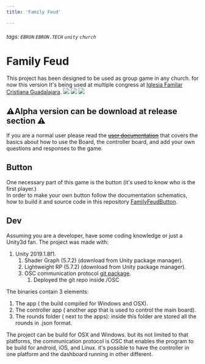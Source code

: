 ```yaml
---
title: 'Family Feud'

---
```

###### tags:  `EBRON` `EBRON.TECH` `unity` `church`

# Family Feud
This project has been designed to be used as group game in any church. for now this version It's being used at multiple congress at [Iglesia Familar Cristiana Guadalajara](http://ifcgdl.com/).
![](https://i.imgur.com/wgg6WpO.jpg)
![](https://i.imgur.com/jygvcGa.jpg)
![](https://i.imgur.com/IxCRUdU.jpg)


## ⚠️Alpha version can be download at release section ⚠️


If you are a normal user please read the [~~user documentation~~]() that covers the basics about how to use the Board, the controller board, and add your own questions and responses to the game.
## Button
One necessary part of this game is the button (it's used to know who is the first player.)  
In order to make your own button follow the documentation schematics, how to build it and source code in this repository [FamilyFeudButton](https://github.com/ebron-tech/FamilyFeudButton).
## Dev
Assuming you are a developer, have some coding knowledge or just a Unity3d fan. The project was made with:
1. Unity 2019.1.8f1.
    1. Shader Graph (5.7.2) (download from Unity package manager).
    2. Lightweight RP (5.7.2) (download from Unity package manager).
    3. OSC communication protocol [git package](https://github.com/jorgegarcia/UnityOSC).
        1. Deployed the git repo inside /OSC

The binaries contain 3 elements:
1. The app ( the build compiled for Windows and OSX).
2. The controller app ( another app that is used to control the main board).
3. The rounds folder ( next to the apps): inside this folder are stored all the rounds in .json format.

The project can be build for OSX and Windows. but its not limited to that platforms, the communication protocol is OSC that enables the program to be build for android, iOS, and Linux. it's possible to have the controller in one platform and the dashboard running in other different.


